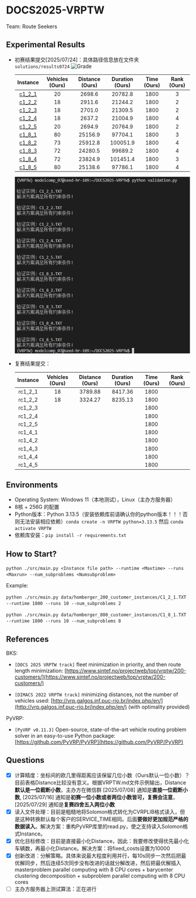 # DOCS2025-VRPTW

Team: Route Seekers

## Experimental Results

- 初赛结果提交[2025/07/24]：具体路径信息放在文件夹 `solutions/results0724` ![Grade](https://img.shields.io/badge/Rank-4/37-green)

  |                           Instance                           | Vehicles (Ours) | Distance (Ours) | Duration (Ours) | Time (Ours) | Rank (Ours) |
  | :----------------------------------------------------------: | :-------------: | :-------------: | :-------------: | :---------: | :---------: |
  | [c1_2_1](https://www.sintef.no/contentassets/67388a7eea5c43cca4f52312c0688142/c1_2_1.txt) |       20        |     2698.6      |     20782.8     |    1800     |      3      |
  | [c1_2_2](https://www.sintef.no/contentassets/67388a7eea5c43cca4f52312c0688142/c1_2_2.18_2917.89.txt) |       18        |     2911.6      |     21244.2     |    1800     |      2      |
  | [c1_2_3](https://www.sintef.no/contentassets/67388a7eea5c43cca4f52312c0688142/c1_2_4.18_2643.31.txt) |       18        |     2701.0      |     21309.5     |    1800     |      2      |
  | [c1_2_4](https://www.sintef.no/contentassets/67388a7eea5c43cca4f52312c0688142/c1_2_4.18_2643.31.txt) |       18        |     2637.2      |     21004.9     |    1800     |      4      |
  | [c1_2_5](https://www.sintef.no/contentassets/67388a7eea5c43cca4f52312c0688142/c1_2_5.txt) |       20        |     2694.9      |     20764.9     |    1800     |      2      |
  | [c1_8_1](https://www.sintef.no/contentassets/7951fb4f7ba04b7580ddcd23bd532cc1/c1_8_1.25184.38.sintef.txt) |       80        |     25156.9     |     97704.1     |    1800     |      3      |
  | [c1_8_2](https://www.sintef.no/contentassets/7951fb4f7ba04b7580ddcd23bd532cc1/c1_8_2-72-26540.53.txt) |       73        |     25912.8     |    100051.9     |    1800     |      4      |
  | [c1_8_3](https://www.sintef.no/contentassets/7951fb4f7ba04b7580ddcd23bd532cc1/c1_8_3.72_24242.49.txt) |       72        |     24280.5     |     99689.2     |    1800     |      4      |
  | [c1_8_4](https://www.sintef.no/contentassets/7951fb4f7ba04b7580ddcd23bd532cc1/c1_8_4-23824-17-sintef.txt) |       72        |     23824.9     |    101451.4     |    1800     |      3      |
  | [c1_8_5](https://www.sintef.no/contentassets/7951fb4f7ba04b7580ddcd23bd532cc1/c1_8_5.25166.28.sintef.txt) |       80        |     25138.6     |     97786.1     |    1800     |      4      |
  
  ![初赛验证结果](./images/validation.png)

- 复赛结果提交：

  | Instance | Vehicles (Ours) | Distance (Ours) | Duration (Ours) | Time (Ours) | Rank (Ours) |
  | :------: | :-------------: | :-------------: | :-------------: | :---------: | :---------: |
  | rc1_2_1  |       18        |     3789.88     |     8417.36     |    1800     |             |
  | rc1_2_2  |       18        |     3324.27     |     8235.13     |    1800     |             |
  | rc1_2_3  |                 |                 |                 |    1800     |             |
  | rc1_2_4  |                 |                 |                 |    1800     |             |
  | rc1_2_5  |                 |                 |                 |    1800     |             |
  | rc1_4_1  |                 |                 |                 |    1800     |             |
  | rc1_4_2  |                 |                 |                 |    1800     |             |
  | rc1_4_3  |                 |                 |                 |    1800     |             |
  | rc1_4_4  |                 |                 |                 |    1800     |             |
  | rc1_4_5  |                 |                 |                 |    1800     |             |



## Environments

- Operating System: Windows 11（本地测试），Linux（主办方服务器）
- 8核 + 256G 的配置
- Python版本：Python 3.13.5（安装依赖库前请确认你的python版本！！！否则无法安装相应依赖）`conda create -n VRPTW python=3.13.5` 然后 `conda activate VRPTW`
- 依赖库安装：`pip install -r requirements.txt`



## How to Start?

`python ./src/main.py <Instance file path> --runtime <Maxtime> --runs <Maxrun> --num_subproblems <Numsubproblem>`

Example:

`python ./src/main.py data/homberger_200_customer_instances/C1_2_1.TXT --runtime 1800 --runs 10 --num_subproblems 2`

`python ./src/main.py data/homberger_800_customer_instances/C1_8_1.TXT --runtime 1800 --runs 10 --num_subproblems 8`

## References

BKS:

- `[DOCS 2025 VRPTW track]` fleet minimization in priority, and then route length minimization: [https://www.sintef.no/projectweb/top/vrptw/200-customers/](https://www.sintef.no/projectweb/top/vrptw/200-customers/)

- `[DIMACS 2022 VRPTW track]` minimizing distances, not the number of vehicles used: [http://vrp.galgos.inf.puc-rio.br/index.php/en/](http://vrp.galgos.inf.puc-rio.br/index.php/en/) (with optimality provided)

PyVRP:

- `[PyVRP v0.11.3]` Open-source, state-of-the-art vehicle routing problem solver in an easy-to-use Python package: [https://github.com/PyVRP/PyVRP](https://github.com/PyVRP/PyVRP)



## Questions

- [x] 计算精度：坐标间的欧几里得距离应该保留几位小数（Ours默认一位小数）？目前表格Distance比较没有意义。根据VRPTW.md文件示例输出，Distance**默认是一位截断小数**，主办方在微信群 [2025/07/08] 通知是**直接一位截断小数**, [2025/07/16] 通知是**初赛一位小数或者两位小数皆可，复赛会注意**， [2025/07/29] 通知是**复赛四舍五入两位小数**
- [x] 读入文件处理：目前是粗糙地将Solomon格式转化为CVRPLIB格式读入，但是这种转换默认每个客户的SERVICE_TIME相同。后面**要做好更加规范严格的数据读入**。解决方案：重构PyVRP库里的read.py，使之支持读入Solomon格式Instance。
- [x] 优化目标修改：目前是直接最小化Distance，因此：我要修改使得优先最小化车辆数，再最小化Distance。解决方案：将fixed_costs设置为10000
- [x] 创新改进：分解策略。具体来说最大程度利用并行，每10s同步一次然后把最优解同步，然后连续5次同步没有改进的话就分解改进，然后把最优解插入 masterproblem parallel computing with 8 CPU cores + barycenter clustering decomposition + subproblem parallel computing with 8 CPU cores 
- [ ] 主办方服务器上测试算法：正在进行
